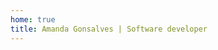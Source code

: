 ```yaml
---
home: true
title: Amanda Gonsalves | Software developer
---
```


<Header />
<Home title="Amanda Gonsalves" description="​I’m a self-taught software developer based in Florianópolis, Brazil. I’ve been studying since the beginning of 2020 doing a lot of side projects to improve my knowledge. In 2021, I got my first job as a developer, now I’m working hard every day to gain as much knowledge as possible to build my career as a software developer." background="/assets/images/geometric.jpg" />
<About />
<Projects />
<Contact />
<Footer />
